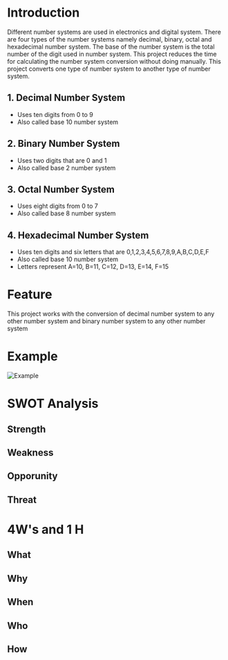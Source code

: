 # Introduction
Different number systems are used in electronics and digital system. There are four types of the number systems namely decimal, binary, octal and hexadecimal number system. The base of the number system is the total number of the digit used in number system. This project reduces the time for calculating the number system conversion without doing manually. This project converts one type of number system to another type of number system.
## 1. Decimal Number System
* Uses ten digits from 0 to 9
* Also called base 10 number system
## 2. Binary Number System
* Uses two digits that are 0 and 1
* Also called base 2 number system
## 3. Octal Number System
* Uses eight digits from 0 to 7
* Also called base 8 number system
## 4. Hexadecimal Number System
* Uses ten digits and six letters that are 0,1,2,3,4,5,6,7,8,9,A,B,C,D,E,F
* Also called base 10 number system
* Letters represent A=10, B=11, C=12, D=13, E=14, F=15
# Feature
This project works with the conversion of decimal number system to any other number system and binary number system to any other number system
# Example
![Example](https://www.electronicshub.org/wp-content/uploads/2015/05/Untitled1dd.jpg)
# SWOT Analysis
## Strength
## Weakness
## Opporunity
## Threat
# 4W's and 1 H
## What
## Why
## When
## Who
## How
